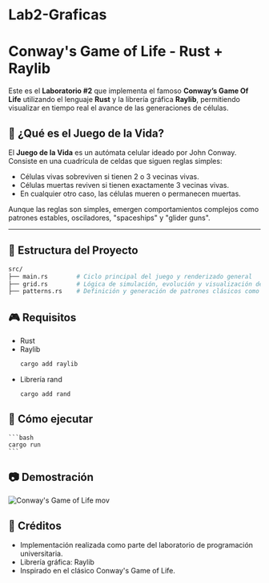 # Lab2-Graficas
# Conway's Game of Life - Rust + Raylib

Este es el **Laboratorio #2** que implementa el famoso **Conway’s Game Of Life** utilizando el lenguaje **Rust** y la librería gráfica **Raylib**, permitiendo visualizar en tiempo real el avance de las generaciones de células.

## 🧬 ¿Qué es el Juego de la Vida?
El **Juego de la Vida** es un autómata celular ideado por John Conway. Consiste en una cuadrícula de celdas que siguen reglas simples:
- Células vivas sobreviven si tienen 2 o 3 vecinas vivas.
- Células muertas reviven si tienen exactamente 3 vecinas vivas.
- En cualquier otro caso, las células mueren o permanecen muertas.

Aunque las reglas son simples, emergen comportamientos complejos como patrones estables, osciladores, "spaceships" y "glider guns".

---

## 📁 Estructura del Proyecto

```bash
src/
├── main.rs        # Ciclo principal del juego y renderizado general
├── grid.rs        # Lógica de simulación, evolución y visualización de la grilla
├── patterns.rs    # Definición y generación de patrones clásicos como gliders y spaceships
```
## 🎮 Requisitos
- Rust
- Raylib
  ```bash
  cargo add raylib
  ```
- Librería rand
    ```bash
    cargo add rand
    ```
    
## 🚀 Cómo ejecutar
    ```bash
    cargo run
    ```
## 📷 Demostración
![Conway's Game of Life mov](https://github.com/user-attachments/assets/8bba166a-ce8e-44cc-8c9e-bf7966353d2d)

## 📜 Créditos
- Implementación realizada como parte del laboratorio de programación universitaria.
- Librería gráfica: Raylib
- Inspirado en el clásico Conway's Game of Life.

    
